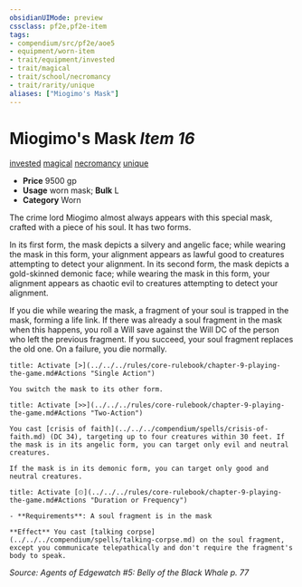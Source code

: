 ```yaml
---
obsidianUIMode: preview
cssclass: pf2e,pf2e-item
tags:
- compendium/src/pf2e/aoe5
- equipment/worn-item
- trait/equipment/invested
- trait/magical
- trait/school/necromancy
- trait/rarity/unique
aliases: ["Miogimo's Mask"]
---
```

# Miogimo's Mask *Item 16*  
[invested](invested.md)  [magical](magical.md)  [necromancy](necromancy.md)  [unique](unique.md)  

- **Price** 9500 gp
- **Usage** worn mask; **Bulk** L
- **Category** Worn

The crime lord Miogimo almost always appears with this special mask, crafted with a piece of his soul. It has two forms.

In its first form, the mask depicts a silvery and angelic face; while wearing the mask in this form, your alignment appears as lawful good to creatures attempting to detect your alignment. In its second form, the mask depicts a gold-skinned demonic face; while wearing the mask in this form, your alignment appears as chaotic evil to creatures attempting to detect your alignment.

If you die while wearing the mask, a fragment of your soul is trapped in the mask, forming a life link. If there was already a soul fragment in the mask when this happens, you roll a Will save against the Will DC of the person who left the previous fragment. If you succeed, your soul fragment replaces the old one. On a failure, you die normally.

```ad-embed-ability
title: Activate [>](../../../rules/core-rulebook/chapter-9-playing-the-game.md#Actions "Single Action")

You switch the mask to its other form.
```

```ad-embed-ability
title: Activate [>>](../../../rules/core-rulebook/chapter-9-playing-the-game.md#Actions "Two-Action")

You cast [crisis of faith](../../../compendium/spells/crisis-of-faith.md) (DC 34), targeting up to four creatures within 30 feet. If the mask is in its angelic form, you can target only evil and neutral creatures.

If the mask is in its demonic form, you can target only good and neutral creatures.
```

```ad-embed-ability
title: Activate [⏲](../../../rules/core-rulebook/chapter-9-playing-the-game.md#Actions "Duration or Frequency")

- **Requirements**: A soul fragment is in the mask

**Effect** You cast [talking corpse](../../../compendium/spells/talking-corpse.md) on the soul fragment, except you communicate telepathically and don't require the fragment's body to speak.
```

*Source: Agents of Edgewatch #5: Belly of the Black Whale p. 77*
